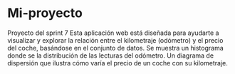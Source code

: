 # Mi-proyecto
Proyecto del sprint 7
Esta aplicación web está diseñada para ayudarte a visualizar y explorar la relación entre el kilometraje (odómetro) y el precio del coche, basándose en el conjunto de datos. Se muestra un histograma donde se la distribución de las lecturas del odómetro. Un diagrama de dispersión que ilustra cómo varía el precio de un coche con su kilometraje.
